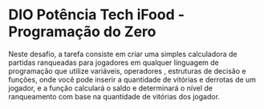 # DIO Potência Tech iFood - Programação do Zero
Neste desafio, a tarefa consiste em criar uma simples calculadora de partidas ranqueadas para jogadores em qualquer linguagem de programação que utilize variáveis, operadores , estruturas de decisão e funções, onde você pode inserir a quantidade de vitórias e derrotas de um jogador, e a função calculará o saldo e determinará o nível de ranqueamento com base na quantidade de vitórias dos jogador.

